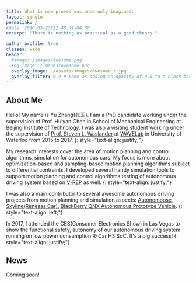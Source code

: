 ```yaml
---
title: What is now proved was once only imagined.
layout: single
permalink: /
#date: 2016-03-23T11:48:41-04:00
excerpt: "There is nothing as practical as a good theory."  

author_profile: true
classes: wide
header:
  #image: /images/awesome.png
  #og_image: /images/awesome.png
  overlay_image: ./assets/images/awesome_s.jpg
  overlay_filter: 0.2 # same as adding an opacity of 0.5 to a black background
---
```

## About Me
Hello! My name is Yu Zhang(张玉).  I am a PhD candidate working under the supervision of Prof. Huiyan Chen in School of Mechanical Engineering at Beijing Institute of Technology.
I was also a visiting student working under the supervision of [Prof. Steven L. Waslander](http://wavelab.uwaterloo.ca/?page_id=593) at [WAVELab](http://wavelab.uwaterloo.ca/) in University of Waterloo from 2015 to 2017.
{: style="text-align: justify;"}

My research interests cover the area of motion planning and control algorithms, simulation for autonomous cars. My focus is more about optimization-based and sampling-based motion planning algorithms subject to differential contraints.
I developed several handy simulation tools to support motion planning and control algorithms testing of autonomous driving system based on [V-REP](http://www.coppeliarobotics.com/) as well.
{: style="text-align: justify;"}


I was also a main contributor to several awesome autonomous driving projects from motion planning and simulation aspects: [Autonomoose](http://www.autonomoose.net/), [Skyline(Renesas Car)](https://www.renesas.com/en-us/about/press-center/news/2017/news201701042.html), [BlackBerry QNX Autonomous Prototype Vehicle](https://www.youtube.com/watch?v=xAjntsc8MR0).
{: style="text-align: left;"}


In 2017, I attended the CES(Consumer Electronics Show) in Las Vegas to show the functional safety, autonomy of our autonomous driving system running on low power consumption R-Car H3 SoC. It's a big success!
{: style="text-align: justify;"}


## News
Coming soon!
